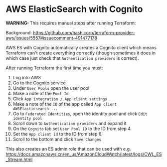 # AWS ElasticSearch with Cognito

**WARNING:** This requires manual steps after running Terraform:

Background: https://github.com/hashicorp/terraform-provider-aws/issues/5557#issuecomment-491477178

AWS ES with Cognito automatically creates a Cognito client which means Terraform can't create everything correctly (though sometimes it does in which case just check that `Authentication providers` is correct).

After running Terraform the first time you must:
1. Log into AWS
2. Go to the Cognito service
3. Under `User Pools` open the user pool
4. Make a note of the `Pool Id`
5. Click `App integration / App client settings`
6. Make a note of the `ID` of the app called `App client AWSElasticsearch-...`
7. Go to `Federated Identities`, open the identity pool and click `Edit identity pool`
8. Scroll down to `Authentication providers` and expand it
9. On the `Cognito` tab set `User Pool ID` to the ID from step 4.
10. Set the `App client id` to the ID from step 6.
11. Scroll to the bottom and click `Save Changes`

This also creates an ES admin role that can be used with e.g. https://docs.amazonaws.cn/en_us/AmazonCloudWatch/latest/logs/CWL_ES_Stream.html
